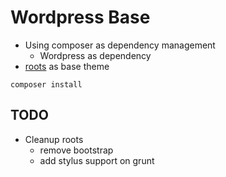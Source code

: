 # Wordpress Base
- Using composer as dependency management
  - Wordpress as dependency
- [roots](http://roots.io) as base theme

`composer install`

## TODO
- Cleanup roots
  - remove bootstrap
  - add stylus support on grunt
